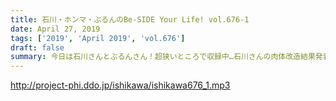 ```yaml
---
title: 石川・ホンマ・ぶるんのBe-SIDE Your Life! vol.676-1
date: April 27, 2019
tags: ['2019', 'April 2019', 'vol.676']
draft: false
summary: 今日は石川さんとぶるんさん！超狭いところで収録中…石川さんの肉体改造結果発表!!MIURA
---
```


http://project-phi.ddo.jp/ishikawa/ishikawa676_1.mp3
